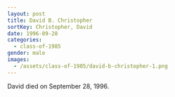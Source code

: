 ```yaml
---
layout: post
title: David B. Christopher
sortKey: Christopher, David
date: 1996-09-28
categories:
  - class-of-1985
gender: male
images:
  - /assets/class-of-1985/david-b-christopher-1.png
---
```

David died on September 28, 1996.
